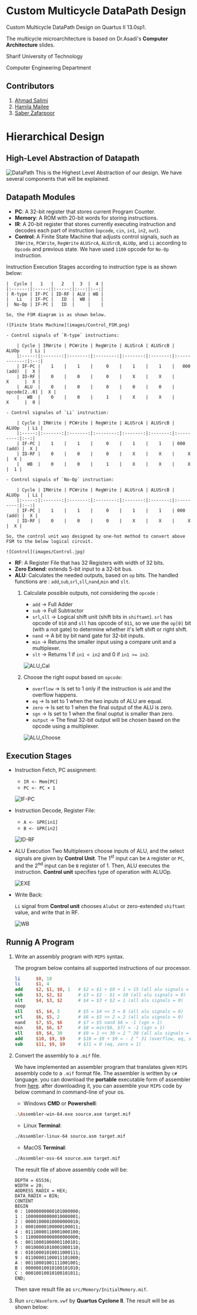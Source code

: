 # Custom Multicycle DataPath Design 

Custom Multicycle DataPath Design on Quartus II 13.0sp1.

The multicycle microarchitecture is based on Dr.Asadi's **Computer Architecture** slides.

Sharif University of Technology

Computer Engineering Department

## Contributors

1. [Ahmad Salimi](https://github.com/ahmadsalimi)
2. [Hamila Mailee](https://github.com/hamilamailee)
3. [Saber Zafarpoor](https://github.com/SaberDoTcodeR)

# Hierarchical Design

## High-Level Abstraction of Datapath
![DataPath](images/Datapath.jpg)
This is the Highest Level Abstraction of our design. We have several components that will be explained.

## Datapath Modules
- **PC**: A 32-bit register that stores current Program Counter.
- **Memory**: A ROM with 20-bit words for storing instructions.
- **IR**: A 20-bit register that stores currently executing instruction and decodes each part of instruction (`opcode`, `cin`, `in1`, `in2`, `out`).
- **Control**: A Finite State Machine that adjusts control signals, such as `IRWrite`, `PCWrite`, `RegWrite` `ALUSrcA`, `ALUSrcB`, `ALUOp`, and `Li` according to `Opcode` and previous state. We have used `1100` opcode for `No-Op` instruction.

Instruction Execution Stages according to instruction type is as shown below:

    |  Cycle |   1   |   2   |  3  |  4 |
    |:------:|:-----:|:-----:|:---:|:--:|
    | R-type | IF-PC | ID-RF | ALU | WB |
    |   Li   | IF-PC |   ID  |  WB |    |
    |  No-Op | IF-PC |   ID  |     |    |

    So, the FSM diagram is as shown below.

    ![Finite State Machine](images/Control_FSM.png)

    - Control signals of `R-type` instructions:

        | Cycle | IRWrite | PCWrite | RegWrite | ALUSrcA | ALUSrcB |     ALUOp    | Li |
        |:-----:|:-------:|:-------:|:--------:|:-------:|:-------:|:------------:|:--:|
        | IF-PC |    1    |    1    |     0    |    1    |    1    |   000 (add)  |  X |
        | ID-RF |    0    |    0    |     0    |    X    |    X    |       X      |  X |
        |  ALU  |    0    |    0    |     0    |    0    |    0    | opcode[2..0] |  X |
        |   WB  |    0    |    0    |     1    |    X    |    X    |       X      |  0 |

    - Control signales of `Li` instruction:

        | Cycle | IRWrite | PCWrite | RegWrite | ALUSrcA | ALUSrcB |   ALUOp   | Li |
        |:-----:|:-------:|:-------:|:--------:|:-------:|:-------:|:---------:|:--:|
        | IF-PC |    1    |    1    |     0    |    1    |    1    | 000 (add) |  X |
        | ID-RF |    0    |    0    |     0    |    X    |    X    |     X     |  X |
        |   WB  |    0    |    0    |     1    |    X    |    X    |     X     |  1 |

    - Control signals of `No-Op` instruction:

        | Cycle | IRWrite | PCWrite | RegWrite | ALUSrcA | ALUSrcB |   ALUOp   | Li |
        |:-----:|:-------:|:-------:|:--------:|:-------:|:-------:|:---------:|:--:|
        | IF-PC |    1    |    1    |     0    |    1    |    1    | 000 (add) |  X |
        | ID-RF |    0    |    0    |     0    |    X    |    X    |     X     |  X |

    So, the control unit was designed by one-hot method to convert above FSM to the below logical circuit.

    ![Control](images/Control.jpg)

- **RF**: A Register File that has 32 Registers with width of 32 bits.
- **Zero Extend**: extends 5-bit input to a 32-bit bus.
- **ALU**: Calculates the needed outputs, based on `op` bits. The handled functions are : `add`,`sub`,`srl`,`sll`,`nand`,`min` and `slt`.
    1. Calculate possible outputs, not considering the `opcode` :
        - `add` -> Full Adder
        - `sub` -> Full Subtractor
        - `srl`,`sll` -> Logical shift unit (shift bits in `shiftamt`). `srl` has opcode of `010` and `sll` has opcode of `011`, so we use the `op[0]` bit (with a not gate) to determine whether it's left shift or right shift.
        - `nand` -> A bit by bit nand gate for 32-bit inputs.
        - `min` -> Returns the smaller input using a compare unit and a multiplexer.
        - `slt` -> Returns 1 if `in1 < in2` and 0 if `in1 >= in2`.

        ![ALU_Cal](images/ALU_Cal.png)

    1. Choose the right ouput based on `opcode`:
        - `overflow` -> Is set to 1 only if the instruction is `add` and the overflow happens.
        - `eq` -> Is set to 1 when the two inputs of ALU are equal.
        - `zero` -> Is set to 1 when the final output of the ALU is zero.
        - `sgn` -> Is set to 1 when the final ouptut is smaller than zero.
        - `output` -> The final 32-bit output will be chosen based on the opcode using a multiplexer.

        ![ALU_Choose](images/ALU_Choose.png)

## Execution Stages
     
- Instruction Fetch, PC assignment:
    - `IR <- Mem[PC]`
    - `PC <- PC + 1`

    ![IF-PC](images/IF-PC.jpg)

- Instruction Decode, Register File:
    - `A <- GPR[in1]`
    - `B <- GPR[in2]`

    ![ID-RF](images/ID-RF.jpg)

- ALU Execution
    Two Multiplexers choose inputs of ALU, and the select signals are given by **Control Unit**. The 1<sup>st</sup> input can be `A` register or `PC`, and the 2<sup>nd</sup> input can be `B` register of 1. Then, ALU executes the instruction. **Control unit** specifies type of operation with ALUOp.

    ![EXE](images/EXE.jpg)

- Write Back:

    `Li` signal from **Control unit** chooses `AluOut` or zero-extended `shiftamt` value, and write that in RF.

    ![WB](images/WB.jpg)

## Runnig A Program

1. Write an assembly program with `MIPS` syntax.
    
    The program below contains all supported instructions of our processor.

    ```mips
    li      $0, 10
    li      $1, 4
    add     $2, $1, $0, 1   # $2 = $1 + $0 + 1 = 15 (all alu signals = 0)
    sub     $3, $2, $1		# $3 = $2 - $1 = 10 (all alu signals = 0)
    slt     $4, $3, $2      # $4 = $3 < $2 = 1 (all alu signals = 0)
    noop
    sll     $5, $4, 3       # $5 = $4 << 3 = 8 (all alu signals = 0)
    srl     $6, $5, 2       # $6 = $5 >> 2 = 2 (all alu signals = 0)
    nand    $7, $5, $6      # $7 = $5 nand $6 = -1 (sgn = 1)
    min     $8, $6, $7      # $8 = min($6, $7) = -1 (sgn = 1)
    sll     $9, $4, 30      # $9 = 1 << 30 = 2 ^ 30 (all alu signals = 0)
    add     $10, $9, $9     # $10 = $9 + $9 = - 2 ^ 31 (overflow, eq, sgn = 1)
    sub     $11, $9, $9     # $11 = 0 (eq, zero = 1)
    ```

2. Convert the assembly to a `.mif` file.

    We have implemented an assembler program that translates given `MIPS` assembly code to a `.mif` format file. The assembler is written by `c#` language. you can download the **portable** executable form of assembler from [here](https://github.com/ahmadsalimi/MultiCycle/releases). after downloading it, you can assemble your `MIPS` code by below command in command-line of your os.

    - Windows **CMD** or **Powershell**:
    ```bash
    .\Assembler-win-64.exe source.asm target.mif
    ```

    - Linux **Terminal**:
    ```bash
    ./Assembler-linux-64 source.asm target.mif
    ```

    - MacOS **Terminal**:
    ```bash
    ./Assembler-osx-64 source.asm target.mif
    ```

    The result file of above assembly code will be:

    ```
    DEPTH = 65536;
    WIDTH = 20;
    ADDRESS_RADIX = HEX;
    DATA_RADIX = BIN;
    CONTENT
    BEGIN
    0 : 10000000000101000000;
    1 : 10000000000010000001;
    2 : 00001000010000000010;
    3 : 00010000100000100011;
    4 : 01110000110001000100;
    5 : 11000000000000000000;
    6 : 00110001000001100101;
    7 : 00100001010001000110;
    8 : 01010001010011000111;
    9 : 01100001100011101000;
    A : 00110001001111001001;
    B : 00000010010100101010;
    C : 00010010010100101011;
    END;
    ```

    Then save result file as `src/Memory/InitialMemory.mif`.

3. Run `src/Waveform.vwf` by **Quartus Cyclone II**. The result will be as shown below:

